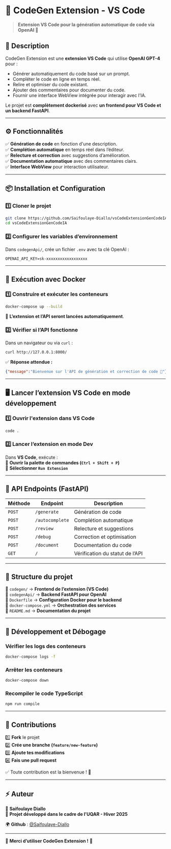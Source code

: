 # 🚀 CodeGen Extension - VS Code

> **Extension VS Code pour la génération automatique de code via OpenAI 🚀**

## 📌 Description
CodeGen Extension est une **extension VS Code** qui utilise **OpenAI GPT-4** pour :
- Générer automatiquement du code basé sur un prompt.
- Compléter le code en ligne en temps réel.
- Relire et optimiser du code existant.
- Ajouter des commentaires pour documenter du code.
- Fournir une interface WebView intégrée pour interagir avec l’IA.

Le projet est **complètement dockerisé** avec **un frontend pour VS Code et un backend FastAPI**.

---

## ⚙️ Fonctionnalités
✅ **Génération de code** en fonction d'une description.  
✅ **Complétion automatique** en temps réel dans l’éditeur.  
✅ **Relecture et correction** avec suggestions d’amélioration.  
✅ **Documentation automatique** avec des commentaires clairs.  
✅ **Interface WebView** pour interaction utilisateur.  

---

## 📦 Installation et Configuration
### **1️⃣ Cloner le projet**
```sh
git clone https://github.com/Saifoulaye-Diallo/vsCodeExtensionGenCodeIA.git
cd vsCodeExtensionGenCodeIA
```

### **2️⃣ Configurer les variables d’environnement**
Dans `codegenApi/`, crée un fichier `.env` avec ta clé OpenAI :
```
OPENAI_API_KEY=sk-xxxxxxxxxxxxxxxxxx
```

---

## 🐳 Exécution avec Docker
### **1️⃣ Construire et exécuter les conteneurs**
```sh
docker-compose up --build
```
📌 **L’extension et l’API seront lancées automatiquement**.

### **2️⃣ Vérifier si l’API fonctionne**
Dans un navigateur ou via `curl` :
```sh
curl http://127.0.0.1:8000/
```
✅ **Réponse attendue :**
```json
{"message":"Bienvenue sur l'API de génération et correction de code 🚀"}
```

---

## 🖥️ Lancer l’extension VS Code en mode développement
### **1️⃣ Ouvrir l'extension dans VS Code**
```sh
code .
```

### **2️⃣ Lancer l’extension en mode Dev**
Dans **VS Code**, exécute :  
🔹 **Ouvrir la palette de commandes (`Ctrl + Shift + P`)**  
🔹 **Sélectionner `Run Extension`**

---

## 📜 API Endpoints (FastAPI)
| **Méthode**| **Endpoint**    | **Description**                 |
|------------|-----------------|---------------------------------|
| `POST`     | `/generate`     | Génération de code              |
| `POST`     | `/autocomplete` | Complétion automatique          |
| `POST`     | `/review`       | Relecture et suggestions        |
| `POST`     | `/debug`        | Correction et optimisation      |
| `POST`     | `/document`     | Documentation du code           |
| `GET`      | `/`             | Vérification du statut de l’API |

---

## 📜 Structure du projet
📂 `codegen/` → **Frontend de l’extension (VS Code)**  
📂 `codegenApi/` → **Backend FastAPI pour OpenAI**  
📜 `Dockerfile` → **Configuration Docker pour le backend**  
📜 `docker-compose.yml` → **Orchestration des services**  
📜 `README.md` → **Documentation du projet**  

---

## 🔧 Développement et Débogage
### **Vérifier les logs des conteneurs**
```sh
docker-compose logs -f
```

### **Arrêter les conteneurs**
```sh
docker-compose down
```

### **Recompiler le code TypeScript**
```sh
npm run compile
```

---

## 📌 Contributions
1️⃣ **Fork** le projet  
2️⃣ **Crée une branche (`feature/new-feature`)**  
3️⃣ **Ajoute tes modifications**  
4️⃣ **Fais une pull request**  

✅ Toute contribution est la bienvenue ! 🚀

---

## ⚡ Auteur
👤 **Saifoulaye Diallo**  
📌 **Projet développé dans le cadre de l'UQAR - Hiver 2025**  

🌍 **Github** : [@Saifoulaye-Diallo](https://github.com/Saifoulaye-Diallo)  

---

🚀 **Merci d’utiliser CodeGen Extension !** 🎉

